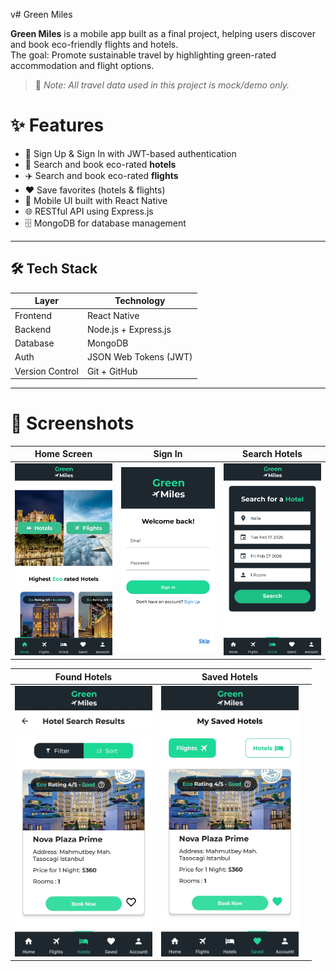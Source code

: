 v# Green Miles

**Green Miles** is a mobile app built as a final project, helping users discover and book eco-friendly flights and hotels.  
The goal: Promote sustainable travel by highlighting green-rated accommodation and flight options.

> 📌 *Note: All travel data used in this project is mock/demo only.*

# ✨ Features
- 🔐 Sign Up & Sign In with JWT-based authentication
- 🏨 Search and book eco-rated **hotels**
- ✈️ Search and book eco-rated **flights**
- ❤️ Save favorites (hotels & flights)
- 📱 Mobile UI built with React Native
- 🌐 RESTful API using Express.js
- 🗄️ MongoDB for database management

---

## 🛠️ Tech Stack
| Layer     | Technology                  |
|-----------|-----------------------------|
| Frontend  | React Native                |
| Backend   | Node.js + Express.js        |
| Database  | MongoDB                     |
| Auth      | JSON Web Tokens (JWT)       |
| Version Control | Git + GitHub          |

---

 # 📸 Screenshots

<p align="center">
  
| Home Screen | Sign In | Search Hotels |
|:---:|:---:|:---:|
| <img src="./client/src/images/preview/HomePage.jpg" width="220"/> | <img src="./client/src/images/preview/Sign in.jpg" width="220"/> | <img src="./client/src/images/preview/Hotel Search.jpg" width="220"/> |

| Found Hotels | Saved Hotels |   |
|:---:|:---:|:---:|
| <img src="./client/src/images/preview/Found hotels.jpg" width="220"/> | <img src="./client/src/images/preview/Saved.jpg" width="220"/> |   |

</p>
